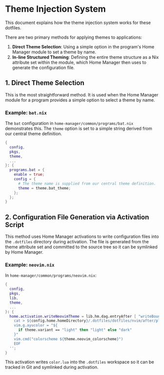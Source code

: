 # Theme Injection System

This document explains how the theme injection system works for these dotfiles.

There are two primary methods for applying themes to applications:

1. **Direct Theme Selection**: Using a simple option in the program's Home Manager module to set a theme by name.
1. **In-line Structured Theming**: Defining the entire theme structure as a Nix attribute set within the module, which Home Manager then uses to generate the configuration file.

## 1. Direct Theme Selection

This is the most straightforward method. It is used when the Home Manager module for a program provides a simple option to select a theme by name.

### Example: `bat.nix`

The `bat` configuration in `home-manager/common/programs/bat.nix` demonstrates this. The `theme` option is set to a simple string derived from our central theme definition.

```nix
{
  config,
  pkgs,
  theme,
  ...
}: {
  programs.bat = {
    enable = true;
    config = {
      # The theme name is supplied from our central theme definition.
      theme = theme.bat_theme;
    };
  };
}
```

## 2. Configuration File Generation via Activation Script

This method uses Home Manager activations to write configuration files into the `.dotfiles` directory during activation. The file is generated from the theme attribute set and committed to the source tree so it can be symlinked by Home Manager.

### Example: `neovim.nix`

In `home-manager/common/programs/neovim.nix`:

```nix
{
  config,
  pkgs,
  lib,
  theme,
  ...
}: {
  home.activation.writeNeovimTheme = lib.hm.dag.entryAfter [ "writeBoundary" ] ''
    cat > ${config.home.homeDirectory}/.dotfiles/dotfiles/nvim/after/plugin/color.lua << EOF
    vim.g.ayucolor = "${
      if theme.variant == "light" then "light" else "dark"
    }"
    vim.cmd("colorscheme ${theme.neovim_colorscheme}")
    EOF
  '';
}
```

This activation writes `color.lua` into the `.dotfiles` workspace so it can be tracked in Git and symlinked during activation.
